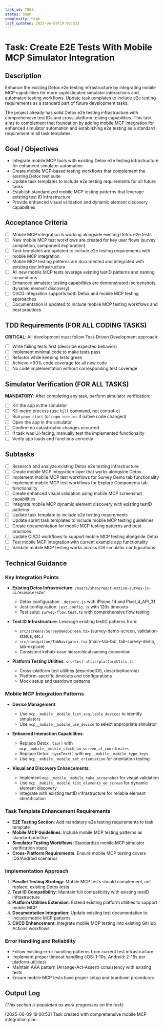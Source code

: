 ```yaml
---
task_id: T008
status: open
complexity: High
last_updated: 2025-06-09T19:00:53Z
---
```


# Task: Create E2E Tests With Mobile MCP Simulator Integration

## Description
Enhance the existing Detox e2e testing infrastructure by integrating mobile MCP capabilities for more sophisticated simulator interactions and automated testing workflows. Update task templates to include e2e testing requirements as a standard part of future development tasks.

The project already has solid Detox e2e testing infrastructure with comprehensive test IDs and cross-platform testing capabilities. This task aims to complement that foundation by adding mobile MCP integration for enhanced simulator automation and establishing e2e testing as a standard requirement in all task templates.

## Goal / Objectives
- Integrate mobile MCP tools with existing Detox e2e testing infrastructure for enhanced simulator automation
- Create mobile MCP-based testing workflows that complement the existing Detox test suite
- Update task templates to include e2e testing requirements for all future tasks
- Establish standardized mobile MCP testing patterns that leverage existing test ID infrastructure
- Provide enhanced visual validation and dynamic element discovery capabilities

## Acceptance Criteria
- [ ] Mobile MCP integration is working alongside existing Detox e2e tests
- [ ] New mobile MCP test workflows are created for key user flows (survey completion, component exploration)
- [ ] Task templates are updated to include e2e testing requirements with mobile MCP integration
- [ ] Mobile MCP testing patterns are documented and integrated with existing test infrastructure
- [ ] All new mobile MCP tests leverage existing testID patterns and naming conventions
- [ ] Enhanced simulator testing capabilities are demonstrated (screenshots, dynamic element discovery)
- [ ] CI/CD integration supports both Detox and mobile MCP testing approaches
- [ ] Documentation is updated to include mobile MCP testing workflows and best practices

## TDD Requirements (FOR ALL CODING TASKS)
**CRITICAL**: All development must follow Test-Driven Development approach:
- [ ] Write failing tests first (describe expected behavior)
- [ ] Implement minimal code to make tests pass
- [ ] Refactor while keeping tests green
- [ ] Achieve >90% code coverage for all new code
- [ ] No code implementation without corresponding test coverage

## Simulator Verification (FOR ALL TASKS)
**MANDATORY**: After completing any task, perform simulator verification:
- [ ] Kill the app in the simulator
- [ ] Kill metro process (use `kill` command, not control-c)
- [ ] Run `pnpm start` (or `pnpm run:ios` if native code changed)
- [ ] Open the app in the simulator
- [ ] Confirm no catastrophic changes occurred
- [ ] If task was UI-facing, manually test the implemented functionality
- [ ] Verify app loads and functions correctly

## Subtasks
- [ ] Research and analyze existing Detox e2e testing infrastructure
- [ ] Create mobile MCP integration layer that works alongside Detox
- [ ] Implement mobile MCP test workflows for Survey Demo tab functionality
- [ ] Implement mobile MCP test workflows for Explore Components tab functionality
- [ ] Create enhanced visual validation using mobile MCP screenshot capabilities
- [ ] Integrate mobile MCP dynamic element discovery with existing testID patterns
- [ ] Update task template to include e2e testing requirements
- [ ] Update sprint task templates to include mobile MCP testing guidelines
- [ ] Create documentation for mobile MCP testing patterns and best practices
- [ ] Update CI/CD workflows to support mobile MCP testing alongside Detox
- [ ] Test mobile MCP integration with current example app functionality
- [ ] Validate mobile MCP testing works across iOS simulator configurations

## Technical Guidance

### Key Integration Points
- **Existing Detox Infrastructure**: `/Users/shan/react-native-survey-js-ui/example/e2e/`
  - Detox configuration: `.detoxrc.js` with iPhone 14 and Pixel_4_API_31
  - Jest configuration: `jest.config.js` with 120s timeouts
  - Test suite: `survey-flow.test.ts` with comprehensive flow testing

- **Test ID Infrastructure**: Leverage existing testID patterns from:
  - `src/screens/SurveyDemoScreen.tsx` (survey-demo-screen, validation-status, etc.)
  - `src/navigation/TabNavigator.tsx` (main-tab-bar, tab-survey-demo, tab-explore)
  - Consistent kebab-case hierarchical naming convention

- **Platform Testing Utilities**: `src/test-utils/platformUtils.ts`
  - Cross-platform test utilities (describeIOS, describeAndroid)
  - Platform-specific timeouts and configurations
  - Mock setup and teardown patterns

### Mobile MCP Integration Patterns
- **Device Management**:
  - Use `mcp__mobile__mobile_list_available_devices` to identify simulators
  - Use `mcp__mobile__mobile_use_device` to select appropriate simulator

- **Enhanced Interaction Capabilities**:
  - Replace Detox `.tap()` with `mcp__mobile__mobile_click_on_screen_at_coordinates`
  - Replace Detox `.typeText()` with `mcp__mobile__mobile_type_keys`
  - Use `mcp__mobile__mobile_set_orientation` for orientation testing

- **Visual and Discovery Enhancements**:
  - Implement `mcp__mobile__mobile_take_screenshot` for visual validation
  - Use `mcp__mobile__mobile_list_elements_on_screen` for dynamic element discovery
  - Integrate with existing testID infrastructure for reliable element identification

### Task Template Enhancement Requirements
- **E2E Testing Section**: Add mandatory e2e testing requirements to task template
- **Mobile MCP Guidelines**: Include mobile MCP testing patterns as standard practice
- **Simulator Testing Workflows**: Standardize mobile MCP simulator verification steps
- **Cross-Platform Requirements**: Ensure mobile MCP testing covers iOS/Android scenarios

### Implementation Approach
1. **Parallel Testing Strategy**: Mobile MCP tests should complement, not replace, existing Detox tests
2. **Test ID Compatibility**: Maintain full compatibility with existing testID infrastructure
3. **Platform Utilities Extension**: Extend existing platform utilities to support mobile MCP
4. **Documentation Integration**: Update existing test documentation to include mobile MCP patterns
5. **CI/CD Enhancement**: Integrate mobile MCP testing into existing GitHub Actions workflows

### Error Handling and Reliability
- Follow existing error handling patterns from current test infrastructure
- Implement proper timeout handling (iOS: 1-10s, Android: 2-15s per platform utilities)
- Maintain AAA pattern (Arrange-Act-Assert) consistency with existing tests
- Ensure mobile MCP tests have proper setup and teardown procedures

## Output Log
*(This section is populated as work progresses on the task)*

[2025-06-09 19:00:53] Task created with comprehensive mobile MCP integration plan